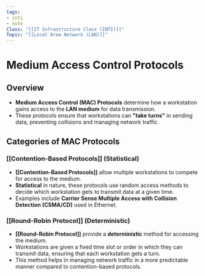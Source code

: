 ```yaml
---
tags:
- inti
- note
Class: "[[IT Infrastructure Class (INTI)]]"
Topic: "[[Local Area Network (LAN)]]"
---
```


# Medium Access Control Protocols

## Overview

- **Medium Access Control (MAC) Protocols** determine how a workstation gains access to the **LAN medium** for data transmission.
- These protocols ensure that workstations can **"take turns"** in sending data, preventing collisions and managing network traffic.

## Categories of MAC Protocols

### [[Contention-Based Protocols]] (Statistical)

- **[[Contention-Based Protocols]]** allow multiple workstations to compete for access to the medium.
- **Statistical** in nature, these protocols use random access methods to decide which workstation gets to transmit data at a given time.
- Examples include **Carrier Sense Multiple Access with Collision Detection (CSMA/CD)** used in Ethernet.

### [[Round-Robin Protocol]] (Deterministic)

- **[[Round-Robin Protocol]]** provide a **deterministic** method for accessing the medium.
- Workstations are given a fixed time slot or order in which they can transmit data, ensuring that each workstation gets a turn.
- This method helps in managing network traffic in a more predictable manner compared to contention-based protocols.


